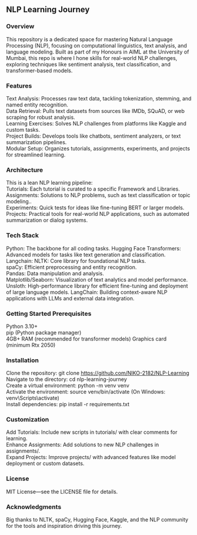 ## NLP Learning Journey

### Overview
This repository is a dedicated space for mastering Natural Language Processing (NLP), focusing on computational linguistics, text analysis, and language modeling. Built as part of my Honours in AIML at the University of Mumbai, this repo is where I hone skills for real-world NLP challenges, exploring techniques like sentiment analysis, text classification, and transformer-based models.

### Features  
Text Analysis: Processes raw text data, tackling tokenization, stemming, and named entity recognition.  
Data Retrieval: Pulls text datasets from sources like IMDb, SQuAD, or web scraping for robust analysis.  
Learning Exercises: Solves NLP challenges from platforms like Kaggle and custom tasks.  
Project Builds: Develops tools like chatbots, sentiment analyzers, or text summarization pipelines.  
Modular Setup: Organizes tutorials, assignments, experiments, and projects for streamlined learning.

### Architecture
This is a lean NLP learning pipeline:  
Tutorials: Each tutorial is curated to a specific Framework and Libraries.
Assignments: Solutions to NLP problems, such as text classification or topic modeling..  
Experiments: Quick tests for ideas like fine-tuning BERT or larger models.  
Projects: Practical tools for real-world NLP applications, such as automated summarization or dialog systems.

### Tech Stack   
Python: The backbone for all coding tasks.
Hugging Face Transformers: Advanced models for tasks like text generation and classification.
Langchain: 
NLTK: Core library for foundational NLP tasks.  
spaCy: Efficient preprocessing and entity recognition.   
Pandas: Data manipulation and analysis.  
Matplotlib/Seaborn: Visualization of text analytics and model performance.
Unsloth: High-performance library for efficient fine-tuning and deployment of large language models.
LangChain: Building context-aware NLP applications with LLMs and external data integration.

### Getting Started Prerequisites  
Python 3.10+  
pip (Python package manager)  
4GB+ RAM (recommended for transformer models)
Graphics card (minimum Rtx 2050)

### Installation  
Clone the repository: git clone https://github.com/NIKO-2182/NLP-Learning 
Navigate to the directory: cd nlp-learning-journey  
Create a virtual environment: python -m venv venv  
Activate the environment: source venv/bin/activate (On Windows: venv\Scripts\activate)  
Install dependencies: pip install -r requirements.txt


### Customization  
Add Tutorials: Include new scripts in tutorials/ with clear comments for learning.  
Enhance Assignments: Add solutions to new NLP challenges in assignments/.  
Expand Projects: Improve projects/ with advanced features like model deployment or custom datasets.

### License
MIT License—see the LICENSE file for details.  

### Acknowledgments
Big thanks to NLTK, spaCy, Hugging Face, Kaggle, and the NLP community for the tools and inspiration driving this journey.
